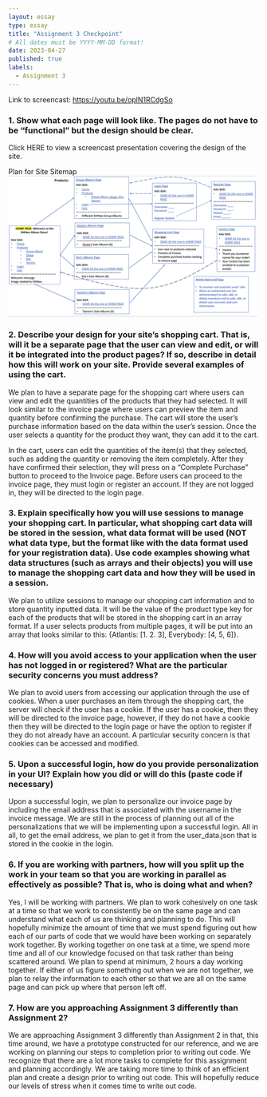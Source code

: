 ```yaml
---
layout: essay
type: essay
title: "Assignment 3 Checkpoint"
# All dates must be YYYY-MM-DD format!
date: 2023-04-27
published: true
labels:
  - Assignment 3
---
```


Link to screencast: https://youtu.be/oplN1RCdgSo

### 1. Show what each page will look like. The pages do not have to be “functional” but the design should be clear.
Click HERE to view a screencast presentation covering the design of the site.

Plan for Site
Sitemap
<img width="500px" src="../img/A3.png">

### 2. Describe your design for your site’s shopping cart. That is, will it be a separate page that the user can view and edit, or will it be integrated into the product pages? If so, describe in detail how this will work on your site. Provide several examples of using the cart.
We plan to have a separate page for the shopping cart where users can view and edit the quantities of the products that they had selected. It will look similar to the invoice page where users can preview the item and quantity before confirming the purchase. The cart will store the user’s purchase information based on the data within the user’s session. Once the user selects a quantity for the product they want, they can add it to the cart.

In the cart, users can edit the quantities of the item(s) that they selected, such as adding the quantity or removing the item completely. After they have confirmed their selection, they will press on a “Complete Purchase” button to proceed to the Invoice page. Before users can proceed to the invoice page, they must login or register an account. If they are not logged in, they will be directed to the login page.

### 3. Explain specifically how you will use sessions to manage your shopping cart. In particular, what shopping cart data will be stored in the session, what data format will be used (NOT what data type, but the format like with the data format used for your registration data). Use code examples showing what data structures (such as arrays and their objects) you will use to manage the shopping cart data and how they will be used in a session.

We plan to utilize sessions to manage our shopping cart information and to store quantity inputted data. It will be the value of the product type key for each of the products that will be stored in the shopping cart in an array format. If a user selects products from multiple pages, it will be put into an array that looks similar to this: {Atlantis: [1. 2. 3], Everybody: [4, 5, 6]}.

### 4. How will you avoid access to your application when the user has not logged in or registered? What are the particular security concerns you must address?
We plan to avoid users from accessing our application through the use of cookies. When a user purchases an item through the shopping cart, the server will check if the user has a cookie. If the user has a cookie, then they will be directed to the invoice page, however, if they do not have a cookie then they will be directed to the login page or have the option to register if they do not already have an account. A particular security concern is that cookies can be accessed and modified.

### 5. Upon a successful login, how do you provide personalization in your UI? Explain how you did or will do this (paste code if necessary)
Upon a successful login, we plan to personalize our invoice page by including the email address that is associated with the username in the invoice message. We are still in the process of planning out all of the personalizations that we will be implementing upon a successful login. All in all, to get the email address, we plan to get it from the user_data.json that is stored in the cookie in the login.

### 6. If you are working with partners, how will you split up the work in your team so that you are working in parallel as effectively as possible? That is, who is doing what and when?
Yes, I will be working with partners. We plan to work cohesively on one task at a time so that we work to consistently be on the same page and can understand what each of us are thinking and planning to do. This will hopefully minimize the amount of time that we must spend figuring out how each of our parts of code that we would have been working on separately work together. By working together on one task at a time, we spend more time and all of our knowledge focused on that task rather than being scattered around. We plan to spend at minimum, 2 hours a day working together. If either of us figure something out when we are not together, we plan to relay the information to each other so that we are all on the same page and can pick up where that person left off.

### 7. How are you approaching Assignment 3 differently than Assignment 2?
We are approaching Assignment 3 differently than Assignment 2 in that, this time around, we have a prototype constructed for our reference, and we are working on planning our steps to completion prior to writing out code. We recognize that there are a lot more tasks to complete for this assignment and planning accordingly. We are taking more time to think of an efficient plan and create a design prior to writing out code. This will hopefully reduce our levels of stress when it comes time to write out code.
